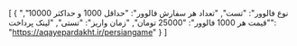 [
  {
    "نوع فالوور": "تست",
    "تعداد هر سفارش فالوور": "حداقل 1000 و حداکثر 10000",
    "قیمت هر 1000 فالوور": "25000 تومان",
    "زمان واریز": "تستی",
    "لینک پرداخت": "https://aqayepardakht.ir/persiangame"
  }
]